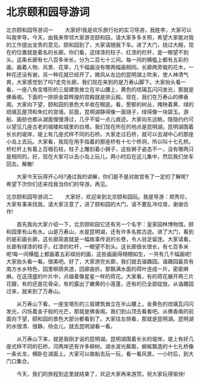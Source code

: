 # 北京颐和园导游词
北京颐和园导游词一
　　大家好!我是欢乐旅行社的实习导游，我姓李，大家可以叫我李导。今天，由我来带领大家游览颐和园，请大家多多关照，希望大家能对我的工作提出宝贵的意见。颐和园到了，大家请随我下车。进了大门，绕过大殿，现在的位置就是着名的长廊。你们看，这绿漆的柱子、红漆的栏杆，是一眼望不到头。这条长廊有七八百多米长，分为二百七十三间。每一间的横槛上都有五彩的画，画着人物、风景、花草，几千幅画没有哪两幅画相同。长廊两旁栽的花木，一种花还没有谢，另一种花就已经开了。微风从左边的昆明湖上吹来，使人神清气爽，大家感觉到了吗?走完长廊，我们现在来到的是万寿山脚下。大家抬头看一看，一座八角宝塔形的三层建筑耸立在半山腰上，黄色的琉璃瓦闪闪发光，那就是佛香阁。下面的一排排金碧辉煌的宫殿就是排云殿。现在，我们在万寿山的佛香阁。大家向下望，颐和园的景色大半收在眼底。看，葱郁的树丛，掩映着黄、绿的琉璃瓦屋顶和朱红的宫墙。前面，昆明湖静得像一面镜子，绿得像一块碧玉。游船、画舫也都从湖面慢慢滑过，几乎不留一点儿痕迹。大家向东远眺，隐隐约约可以望见几座古老的城楼和城里的白塔。我们现在所在的地点是昆明湖。昆明湖围着长长的堤岸，堤上有几座式样不同的石桥。大家走过石桥，就可以去湖中心的那座小岛上去玩。大家看，我现在用手指着的那座桥有十七个桥洞，所以叫十七孔桥。桥栏杆上有着上百根石柱，柱子上雕刻着小狮子，这些狮子姿态不一，没有哪两只是相同的。好，现在大家可以去小岛上玩儿，两小时后在这儿集中，然后我们坐车回去。解散!

　　大家今天玩得开心吗?通过我的讲解，你们是不是对故宫有了一定的了解呢?希望下次你们还来找我当你们的导游。再见。


北京颐和园导游词二
　　大家好，欢迎来到北京颐和园玩。我是导游：郑秀珍，大家有事来找我。请大家注意了，进了颐和园的大门，请不要乱冷垃圾，谢谢合作!

　　首先我向大家介绍一下，北京颐和园它还有另一个名字：皇家园林博物馆。颐和园里有山有水。山是万寿山，水是昆明湖，还有许多名胜古迹。进了大门，看到的是彩画长廊，这长廊简直就是一幅故事传说的长卷，令人驻足留连。大家请看，长廊有绿漆的柱子，红漆的栏杆，一眼望不到头。这长廊很长很长，有七百多米呢!每一间横槛上都画着五彩缤纷的画，这些画画得栩栩如生，一共有几千幅画呢! 大家抬头看一看。很美吧。好了，大家游完长廊，我们就去谐趣园。谐趣园最具有南方水乡特色，园里柳荫夹道，回廊曲折。那飘满水面的荷叶连成一片，密密麻麻。在这茂盛的叶片中，点缀着像星星一样的荷花。大家看，有的荷花展开两三片花瓣，有的还是花骨朵，有的露出了嫩黄的小莲蓬，还有的已全部绽放。从谐趣园过来，就来到了万寿山。

　　从万寿山下看，一座宝塔形的三层建筑耸立在半山腰上，金黄色的琉璃瓦闪闪发光，闪烁着金子般的光芒，那就是佛香阁。我们到山顶去看看吧。从佛香阁的前面向下望，颐和园的景色大部分都看到了。大家往左侧看，那就是昆明湖。昆明湖的水很清、很静。待会儿，就去昆明湖看一看。

　　从万寿山下来，就是我刚才说的昆明湖。昆明湖围着长长的堤岸，堤上有好几座式样不同的石桥，河两岸还有许多柳树。湖水波光粼粼，蜿蜒飘逸的十七孔桥像一条长龙，横卧在湖面上。大家可以做船去玩一玩，看一看风景。一小时后，到大门口集合。

　　今天，我们的旅程到这里就结束了，欢迎大家再来游赏。祝大家玩得愉快!